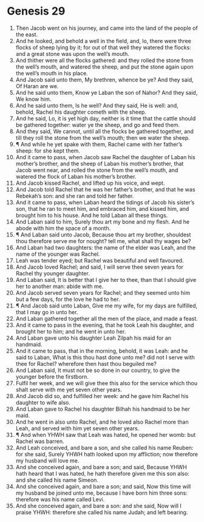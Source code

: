 ﻿# Genesis 29
1. Then Jacob went on his journey, and came into the land of the people of the east. 
2. And he looked, and behold a well in the field, and, lo, there were three flocks of sheep lying by it; for out of that well they watered the flocks: and a great stone was upon the well’s mouth. 
3. And thither were all the flocks gathered: and they rolled the stone from the well’s mouth, and watered the sheep, and put the stone again upon the well’s mouth in his place. 
4. And Jacob said unto them, My brethren, whence be ye? And they said, Of Haran are we. 
5. And he said unto them, Know ye Laban the son of Nahor? And they said, We know him. 
6. And he said unto them, Is he well? And they said, He is well: and, behold, Rachel his daughter cometh with the sheep. 
7. And he said, Lo, it is yet high day, neither is it time that the cattle should be gathered together: water ye the sheep, and go and feed them. 
8. And they said, We cannot, until all the flocks be gathered together, and till they roll the stone from the well’s mouth; then we water the sheep. 
9. ¶ And while he yet spake with them, Rachel came with her father’s sheep: for she kept them. 
10. And it came to pass, when Jacob saw Rachel the daughter of Laban his mother’s brother, and the sheep of Laban his mother’s brother, that Jacob went near, and rolled the stone from the well’s mouth, and watered the flock of Laban his mother’s brother. 
11. And Jacob kissed Rachel, and lifted up his voice, and wept. 
12. And Jacob told Rachel that he was her father’s brother, and that he was Rebekah’s son: and she ran and told her father. 
13. And it came to pass, when Laban heard the tidings of Jacob his sister’s son, that he ran to meet him, and embraced him, and kissed him, and brought him to his house. And he told Laban all these things. 
14. And Laban said to him, Surely thou art my bone and my flesh. And he abode with him the space of a month. 
15. ¶ And Laban said unto Jacob, Because thou art my brother, shouldest thou therefore serve me for nought? tell me, what shall thy wages be? 
16. And Laban had two daughters: the name of the elder was Leah, and the name of the younger was Rachel. 
17. Leah was tender eyed; but Rachel was beautiful and well favoured. 
18. And Jacob loved Rachel; and said, I will serve thee seven years for Rachel thy younger daughter. 
19. And Laban said, It is better that I give her to thee, than that I should give her to another man: abide with me. 
20. And Jacob served seven years for Rachel; and they seemed unto him but a few days, for the love he had to her. 
21. ¶ And Jacob said unto Laban, Give me my wife, for my days are fulfilled, that I may go in unto her. 
22. And Laban gathered together all the men of the place, and made a feast. 
23. And it came to pass in the evening, that he took Leah his daughter, and brought her to him; and he went in unto her. 
24. And Laban gave unto his daughter Leah Zilpah his maid for an handmaid. 
25. And it came to pass, that in the morning, behold, it was Leah: and he said to Laban, What is this thou hast done unto me? did not I serve with thee for Rachel? wherefore then hast thou beguiled me? 
26. And Laban said, It must not be so done in our country, to give the younger before the firstborn. 
27. Fulfil her week, and we will give thee this also for the service which thou shalt serve with me yet seven other years. 
28. And Jacob did so, and fulfilled her week: and he gave him Rachel his daughter to wife also. 
29. And Laban gave to Rachel his daughter Bilhah his handmaid to be her maid. 
30. And he went in also unto Rachel, and he loved also Rachel more than Leah, and served with him yet seven other years. 
31. ¶ And when YHWH saw that Leah was hated, he opened her womb: but Rachel was barren. 
32. And Leah conceived, and bare a son, and she called his name Reuben: for she said, Surely YHWH hath looked upon my affliction; now therefore my husband will love me. 
33. And she conceived again, and bare a son; and said, Because YHWH hath heard that I was hated, he hath therefore given me this son also: and she called his name Simeon. 
34. And she conceived again, and bare a son; and said, Now this time will my husband be joined unto me, because I have born him three sons: therefore was his name called Levi. 
35. And she conceived again, and bare a son: and she said, Now will I praise YHWH: therefore she called his name Judah; and left bearing. 
